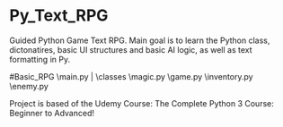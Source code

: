 # Py_Text_RPG
Guided Python Game Text RPG. Main goal is to learn the Python class, dictonatires, basic UI structures and basic AI logic, as well as text formatting in Py.


#Basic_RPG
\main.py
|
\classes
    \\magic.py
    \\game.py
    \\inventory.py
    \\enemy.py
    
Project is based of the Udemy Course: The Complete Python 3 Course: Beginner to Advanced!
